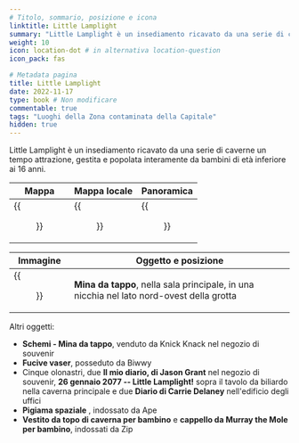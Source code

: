 ```yaml
---
# Titolo, sommario, posizione e icona
linktitle: Little Lamplight
summary: "Little Lamplight è un insediamento ricavato da una serie di caverne un tempo attrazione, gestita e popolata interamente da bambini di età inferiore ai 16 anni."
weight: 10
icon: location-dot # in alternativa location-question
icon_pack: fas

# Metadata pagina
title: Little Lamplight
date: 2022-11-17
type: book # Non modificare
commentable: true
tags: "Luoghi della Zona contaminata della Capitale"
hidden: true
---
```




Little Lamplight è un insediamento ricavato da una serie di caverne un tempo attrazione, gestita e popolata interamente da bambini di età inferiore ai 16 anni.

| Mappa                                        | Mappa locale                                     | Panoramica                                        |
| -------------------------------------------- | ------------------------------------------------ | ------------------------------------------------- |
| {{<figure src="Little_Lamplight_loc.webp">}} | {{<figure src="Little_Lamplight_loc_map.webp">}} | {{<figure src="Little_Lamplight_exterior.webp">}} |

| Immagine                                                | Oggetto e posizione                                                                       |
| ------------------------------------------------------- | ----------------------------------------------------------------------------------------- |
| {{<figure src="LL_Great_Chamber_bottlecap_mine.webp">}} | **Mina da tappo**, nella sala principale, in una nicchia nel lato nord-ovest della grotta |

Altri oggetti:
- **Schemi - Mina da tappo**, venduto da Knick Knack nel negozio di souvenir
- **Fucive vaser**, posseduto da Biwwy
- Cinque olonastri, due **Il mio diario, di Jason Grant** nel negozio di souvenir, **26 gennaio 2077 -- Little Lamplight!** sopra il tavolo da biliardo nella caverna principale e due **Diario di Carrie Delaney** nell'edificio degli uffici
- **Pigiama spaziale** , indossato da Ape
- **Vestito da topo di caverna per bambino** e **cappello da Murray the Mole per bambino**, indossati da Zip

